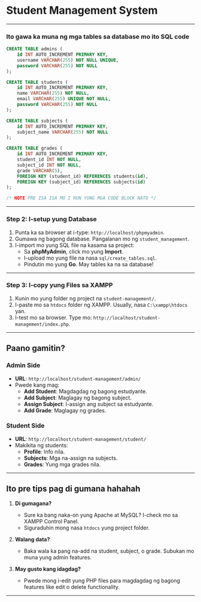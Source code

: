 # Student Management System


---
### Ito gawa ka muna ng mga tables sa database mo ito SQL code 

```SQL
CREATE TABLE admins (
    id INT AUTO_INCREMENT PRIMARY KEY,
    username VARCHAR(255) NOT NULL UNIQUE,
    password VARCHAR(255) NOT NULL
);

CREATE TABLE students (
    id INT AUTO_INCREMENT PRIMARY KEY,
    name VARCHAR(255) NOT NULL,
    email VARCHAR(255) UNIQUE NOT NULL,
    password VARCHAR(255) NOT NULL
);

CREATE TABLE subjects (
    id INT AUTO_INCREMENT PRIMARY KEY,
    subject_name VARCHAR(255) NOT NULL
);

CREATE TABLE grades (
    id INT AUTO_INCREMENT PRIMARY KEY,
    student_id INT NOT NULL,
    subject_id INT NOT NULL,
    grade VARCHAR(5),
    FOREIGN KEY (student_id) REFERENCES students(id),
    FOREIGN KEY (subject_id) REFERENCES subjects(id)
);

/* NOTE PRE ISA ISA MO I RUN YUNG MGA CODE BLOCK NATO */
```

---

### Step 2: I-setup yung Database
1. Punta ka sa browser at i-type: `http://localhost/phpmyadmin`.
2. Gumawa ng bagong database. Pangalanan mo ng `student_management`.
3. I-import mo yung SQL file na kasama sa project:
   - Sa **phpMyAdmin**, click mo yung **Import**.
   - I-upload mo yung file na nasa `sql/create_tables.sql`.
   - Pindutin mo yung **Go**. May tables ka na sa database!

---

### Step 3: I-copy yung Files sa XAMPP
1. Kunin mo yung folder ng project na `student-management/`.
2. I-paste mo sa `htdocs` folder ng XAMPP. Usually, nasa `C:\xampp\htdocs` yan.
3. I-test mo sa browser. Type mo: `http://localhost/student-management/index.php`.

---

## Paano gamitin?  
### Admin Side
- **URL**: `http://localhost/student-management/admin/`
- Pwede kang mag:
  - **Add Student**: Magdagdag ng bagong estudyante.
  - **Add Subject**: Maglagay ng bagong subject.
  - **Assign Subject**: I-assign ang subject sa estudyante.
  - **Add Grade**: Maglagay ng grades.

### Student Side
- **URL**: `http://localhost/student-management/student/`
- Makikita ng students:
  - **Profile**: Info nila.
  - **Subjects**: Mga na-assign na subjects.
  - **Grades**: Yung mga grades nila.

---

## Ito pre tips pag di gumana hahahah
1. **Di gumagana?**  
   - Sure ka bang naka-on yung Apache at MySQL? I-check mo sa XAMPP Control Panel.  
   - Siguraduhin mong nasa `htdocs` yung project folder.

2. **Walang data?**  
   - Baka wala ka pang na-add na student, subject, o grade. Subukan mo muna yung admin features.

3. **May gusto kang idagdag?**  
   - Pwede mong i-edit yung PHP files para magdagdag ng bagong features like edit o delete functionality.

---
